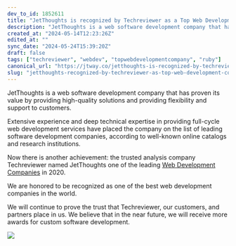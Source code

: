 ```yaml
---
dev_to_id: 1852611
title: "JetThoughts is recognized by Techreviewer as a Top Web Development Company in 2020"
description: "JetThoughts is a web software development company that has proven its value by providing high-quality..."
created_at: "2024-05-14T12:23:26Z"
edited_at: ""
sync_date: "2024-05-24T15:39:20Z"
draft: false
tags: ["techreviewer", "webdev", "topwebdevelopmentcompany", "ruby"]
canonical_url: "https://jtway.co/jetthoughts-is-recognized-by-techreviewer-as-a-top-web-development-company-in-2020-765c8b7894c6"
slug: "jetthoughts-recognized-by-techreviewer-as-top-web-development-company-in-2020-webdev"
---
```

JetThoughts is a web software development company that has proven its value by providing high-quality solutions and providing flexibility and support to customers.

Extensive experience and deep technical expertise in providing full-cycle web development services have placed the company on the list of leading software development companies, according to well-known online catalogs and research institutions.

Now there is another achievement: the trusted analysis company Techreviewer named JetThoughts one of the leading [Web Development Companies](https://techreviewer.co/top-web-development-companies) in 2020.

We are honored to be recognized as one of the best web development companies in the world.

We will continue to prove the trust that Techreviewer, our customers, and partners place in us. We believe that in the near future, we will receive more awards for custom software development.

![](https://cdn-images-1.medium.com/max/2000/1*QWOUi7tuml-L1iJHHHYqkw.png)
